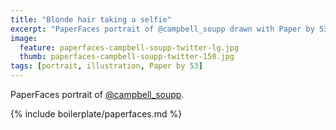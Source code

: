 ```yaml
---
title: "Blonde hair taking a selfie"
excerpt: "PaperFaces portrait of @campbell_soupp drawn with Paper by 53 on an iPad."
image: 
  feature: paperfaces-campbell-soupp-twitter-lg.jpg
  thumb: paperfaces-campbell-soupp-twitter-150.jpg
tags: [portrait, illustration, Paper by 53]
---
```


PaperFaces portrait of [@campbell_soupp](http://twitter.com/campbell_soupp).

{% include boilerplate/paperfaces.md %}